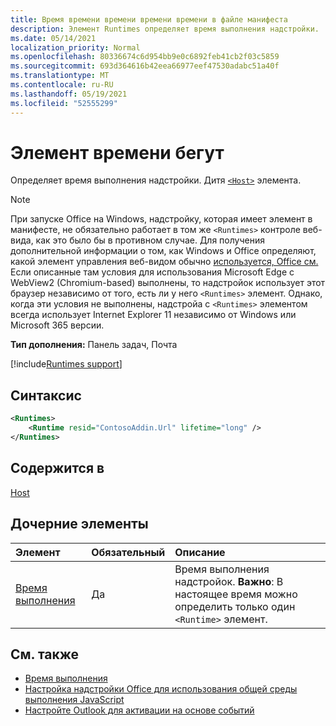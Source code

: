 ```yaml
---
title: Время времени времени времени времени в файле манифеста
description: Элемент Runtimes определяет время выполнения надстройки.
ms.date: 05/14/2021
localization_priority: Normal
ms.openlocfilehash: 80336674c6d954bb9e0c6892feb41cb2f03c5859
ms.sourcegitcommit: 693d364616b42eea66977eef47530adabc51a40f
ms.translationtype: MT
ms.contentlocale: ru-RU
ms.lasthandoff: 05/19/2021
ms.locfileid: "52555299"
---
```

# <a name="runtimes-element"></a>Элемент времени бегут

Определяет время выполнения надстройки. Дитя [`<Host>`](host.md) элемента.

> [!NOTE]
> При запуске Office на Windows, надстройку, которая имеет элемент в манифесте, не обязательно работает в том же `<Runtimes>` контроле веб-вида, как это было бы в противном случае. Для получения дополнительной информации о том, как Windows и Office определяют, какой элемент управления веб-видом обычно [используется, Office см.](../../concepts/browsers-used-by-office-web-add-ins.md) Если описанные там условия для использования Microsoft Edge с WebView2 (Chromium-based) выполнены, то надстройок использует этот браузер независимо от того, есть ли у него `<Runtimes>` элемент. Однако, когда эти условия не выполнены, надстройа с `<Runtimes>` элементом всегда использует Internet Explorer 11 независимо от Windows или Microsoft 365 версии.

**Тип дополнения:** Панель задач, Почта

[!include[Runtimes support](../../includes/runtimes-note.md)]

## <a name="syntax"></a>Синтаксис

```XML
<Runtimes>
    <Runtime resid="ContosoAddin.Url" lifetime="long" />
</Runtimes>
```

## <a name="contained-in"></a>Содержится в

[Host](host.md)

## <a name="child-elements"></a>Дочерние элементы

|  Элемент |  Обязательный  |  Описание  |
|:-----|:-----|:-----|
| [Время выполнения](runtime.md) | Да |  Время выполнения надстройок. **Важно**: В настоящее время можно определить только один `<Runtime>` элемент. |

## <a name="see-also"></a>См. также

- [Время выполнения](runtime.md)
- [Настройка надстройки Office для использования общей среды выполнения JavaScript](../../develop/configure-your-add-in-to-use-a-shared-runtime.md)
- [Настройте Outlook для активации на основе событий](../../outlook/autolaunch.md)
